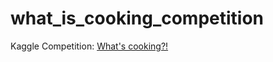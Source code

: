 # what_is_cooking_competition
Kaggle Competition: [What's cooking?!](https://www.kaggle.com/c/whats-cooking-kernels-only)  
